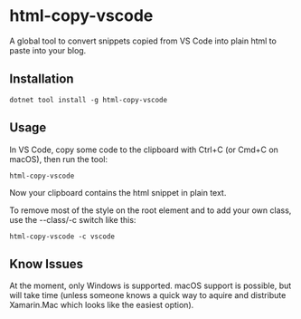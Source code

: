 # html-copy-vscode
A global tool to convert snippets copied from VS Code into plain html to paste into your blog.

## Installation
```
dotnet tool install -g html-copy-vscode
```

## Usage
In VS Code, copy some code to the clipboard with Ctrl+C (or Cmd+C on macOS), then run the tool:
```
html-copy-vscode
```
Now your clipboard contains the html snippet in plain text.

To remove most of the style on the root element and to add your own class, use the --class/-c switch like this:
```
html-copy-vscode -c vscode
```

## Know Issues
At the moment, only Windows is supported. macOS support is possible, but will take time (unless someone knows a quick way to aquire and distribute Xamarin.Mac which looks like the easiest option).